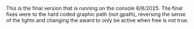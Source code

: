 This is the final version that is running on the console 6/8/2025.  The final fixes were to the hard coded graphic path (not gpath), reversing the sense of the lights
and changing the award to only be active when free is not true.
